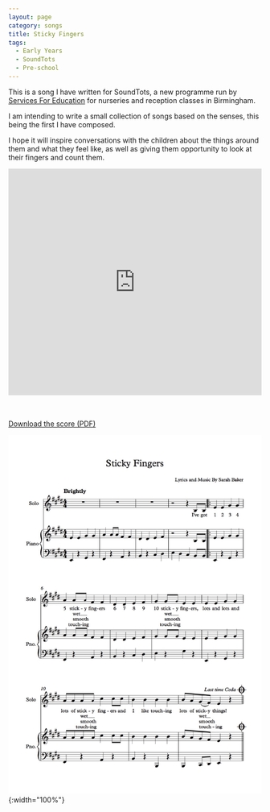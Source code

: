 ```yaml
---
layout: page
category: songs
title: Sticky Fingers
tags:
  - Early Years
  - SoundTots
  - Pre-school
---
```


This is a song I have written for SoundTots, a new programme run by [Services For Education](www.servicesforeducation.co.uk) for nurseries and reception classes in Birmingham.

I am intending to write a small collection of songs based on the senses, this being the first I have composed.

I hope it will inspire conversations with the children about the things around them and what they feel like, as well as giving them opportunity to look at their fingers and count them.

<iframe width="100%" height="450" scrolling="no" frameborder="no" src="https://w.soundcloud.com/player/?url=https%3A//api.soundcloud.com/tracks/303204619&amp;auto_play=false&amp;hide_related=false&amp;show_comments=true&amp;show_user=true&amp;show_reposts=false&amp;visual=true"></iframe>

&nbsp;

[Download the score (PDF)](/public/files/sticky-fingers.pdf)

![Sticky Fingers score example](/public/images/scores/sticky-fingers.jpg){:width="100%"}